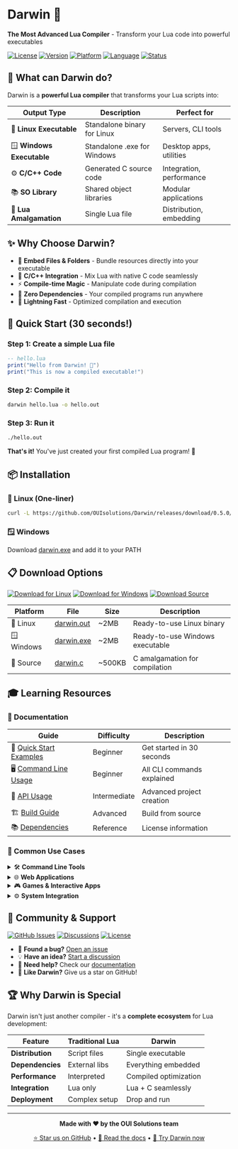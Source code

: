 # Darwin 🧬
**The Most Advanced Lua Compiler** - Transform your Lua code into powerful executables

[![License](https://img.shields.io/badge/License-MIT-blue.svg)](LICENSE)
[![Version](https://img.shields.io/badge/Version-0.3.0-green.svg)](https://github.com/OUIsolutions/Darwin/releases)
[![Platform](https://img.shields.io/badge/Platform-Linux%20%7C%20Windows-lightgrey.svg)](#releases)
[![Language](https://img.shields.io/badge/Language-Lua%20%7C%20C-orange.svg)](#features)
[![Status](https://img.shields.io/badge/Status-Active-success.svg)](https://github.com/OUIsolutions/Darwin)

## 🎯 What can Darwin do?

Darwin is a **powerful Lua compiler** that transforms your Lua scripts into:

| Output Type | Description | Perfect for |
|-------------|-------------|-------------|
| 🐧 **Linux Executable** | Standalone binary for Linux | Servers, CLI tools |
| 🪟 **Windows Executable** | Standalone .exe for Windows | Desktop apps, utilities |
| ⚙️ **C/C++ Code** | Generated C source code | Integration, performance |
| 📚 **SO Library** | Shared object libraries | Modular applications |
| 🔗 **Lua Amalgamation** | Single Lua file | Distribution, embedding |

## ✨ Why Choose Darwin?

- 📁 **Embed Files & Folders** - Bundle resources directly into your executable
- 🔧 **C/C++ Integration** - Mix Lua with native C code seamlessly
- ⚡ **Compile-time Magic** - Manipulate code during compilation
- 🎨 **Zero Dependencies** - Your compiled programs run anywhere
- 🚀 **Lightning Fast** - Optimized compilation and execution

## 🚀 Quick Start (30 seconds!)

### Step 1: Create a simple Lua file
```lua
-- hello.lua
print("Hello from Darwin! 🧬")
print("This is now a compiled executable!")
```

### Step 2: Compile it
```bash
darwin hello.lua -o hello.out
```

### Step 3: Run it
```bash
./hello.out
```

**That's it!** You've just created your first compiled Lua program! 🎉

## 📦 Installation

### 🐧 Linux (One-liner)
```bash
curl -L https://github.com/OUIsolutions/Darwin/releases/download/0.5.0/darwin.out -o darwin.out && sudo chmod +x darwin.out && sudo mv darwin.out /usr/bin/darwin
```

### 🪟 Windows
Download [darwin.exe](https://github.com/OUIsolutions/Darwin/releases/download/0.3.0/darwin.exe) and add it to your PATH

## 📋 Download Options

[![Download for Linux](https://img.shields.io/badge/Download-Linux%20Binary-blue?style=for-the-badge&logo=linux)](https://github.com/OUIsolutions/Darwin/releases/download/0.3.0/darwin.out)
[![Download for Windows](https://img.shields.io/badge/Download-Windows%20Binary-blue?style=for-the-badge&logo=windows)](https://github.com/OUIsolutions/Darwin/releases/download/0.3.0/darwin.exe)
[![Download Source](https://img.shields.io/badge/Download-Source%20Code-green?style=for-the-badge&logo=github)](https://github.com/OUIsolutions/Darwin/releases/download/0.3.0/darwin.c)

| Platform | File | Size | Description |
|----------|------|------|-------------|
| 🐧 Linux | [darwin.out](https://github.com/OUIsolutions/Darwin/releases/download/0.3.0/darwin.out) | ~2MB | Ready-to-use Linux binary |
| 🪟 Windows | [darwin.exe](https://github.com/OUIsolutions/Darwin/releases/download/0.3.0/darwin.exe) | ~2MB | Ready-to-use Windows executable |
| 📄 Source | [darwin.c](https://github.com/OUIsolutions/Darwin/releases/download/0.3.0/darwin.c) | ~500KB | C amalgamation for compilation |

## 🎓 Learning Resources

### 📖 Documentation
| Guide | Difficulty | Description |
|-------|------------|-------------|
| 🚀 [Quick Start Examples](#quick-start-30-seconds) | Beginner | Get started in 30 seconds |
| 🖥️ [Command Line Usage](docs/cli_usage.md) | Beginner | All CLI commands explained |
| 🔧 [API Usage](docs/api_usage.md) | Intermediate | Advanced project creation |
| 🏗️ [Build Guide](docs/build.md) | Advanced | Build from source |
| 📚 [Dependencies](docs/dependencies.md) | Reference | License information |

### 🎯 Common Use Cases

<details>
<summary>🛠️ <strong>Command Line Tools</strong></summary>

Perfect for creating system utilities and CLI applications:
```bash
# Create a file manager
darwin file_manager.lua -o fm.out

# Create a text processor
darwin text_processor.lua -o process.out
```
</details>

<details>
<summary>🌐 <strong>Web Applications</strong></summary>

Build web servers and APIs:
```bash
# Simple web server
darwin web_server.lua -o server.out

# REST API
darwin api.lua -o api.out
```
</details>

<details>
<summary>🎮 <strong>Games & Interactive Apps</strong></summary>

Create games and interactive applications:
```bash
# Simple game
darwin game.lua -o game.out

# Interactive quiz
darwin quiz.lua -o quiz.out
```
</details>

<details>
<summary>⚙️ <strong>System Integration</strong></summary>

Integrate with existing C/C++ projects:
```bash
# Generate C library
darwin my_logic.lua -o liblogic.so

# Create C header
darwin logic.lua -output-type c-header
```
</details>

## 🤝 Community & Support

[![GitHub Issues](https://img.shields.io/badge/Issues-GitHub-red?style=flat-square&logo=github)](https://github.com/OUIsolutions/Darwin/issues)
[![Discussions](https://img.shields.io/badge/Discussions-GitHub-blue?style=flat-square&logo=github)](https://github.com/OUIsolutions/Darwin/discussions)
[![License](https://img.shields.io/badge/License-MIT-green?style=flat-square)](LICENSE)

- 🐛 **Found a bug?** [Open an issue](https://github.com/OUIsolutions/Darwin/issues/new)
- 💡 **Have an idea?** [Start a discussion](https://github.com/OUIsolutions/Darwin/discussions)
- 📖 **Need help?** Check our [documentation](docs/)
- 🌟 **Like Darwin?** Give us a star on GitHub!

## 🏆 Why Darwin is Special

Darwin isn't just another compiler - it's a **complete ecosystem** for Lua development:

| Feature | Traditional Lua | Darwin |
|---------|----------------|--------|
| **Distribution** | Script files | Single executable |
| **Dependencies** | External libs | Everything embedded |
| **Performance** | Interpreted | Compiled optimization |
| **Integration** | Lua only | Lua + C seamlessly |
| **Deployment** | Complex setup | Drop and run |

---

<div align="center">

**Made with ❤️ by the OUI Solutions team**

[⭐ Star us on GitHub](https://github.com/OUIsolutions/Darwin) • [📖 Read the docs](docs/) • [🚀 Try Darwin now](#installation)

</div>
